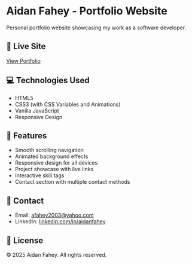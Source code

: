 # Aidan Fahey - Portfolio Website

Personal portfolio website showcasing my work as a software developer.

## 🚀 Live Site
[View Portfolio](http://afahey03.com/)

## 💻 Technologies Used
- HTML5
- CSS3 (with CSS Variables and Animations)
- Vanilla JavaScript
- Responsive Design

## 🎨 Features
- Smooth scrolling navigation
- Animated background effects
- Responsive design for all devices
- Project showcase with live links
- Interactive skill tags
- Contact section with multiple contact methods

## 📧 Contact
- Email: afahey2003@yahoo.com
- LinkedIn: [linkedin.com/in/aidanfahey](https://linkedin.com/in/aidanfahey)

## 📄 License

© 2025 Aidan Fahey. All rights reserved.
